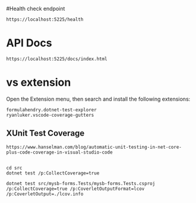 #Health check endpoint
```
https://localhost:5225/health
```
# API Docs 
```
https://localhost:5225/docs/index.html
```

# vs extension 
Open the Extension menu, then search and install the following extensions:
```
formulahendry.dotnet-test-explorer
ryanluker.vscode-coverage-gutters
```
## XUnit Test Coverage 
```
https://www.hanselman.com/blog/automatic-unit-testing-in-net-core-plus-code-coverage-in-visual-studio-code
```

``` 

cd src
dotnet test /p:CollectCoverage=true

dotnet test src/mysb-forms.Tests/mysb-forms.Tests.csproj /p:CollectCoverage=true /p:CoverletOutputFormat=lcov /p:CoverletOutput=./lcov.info
```